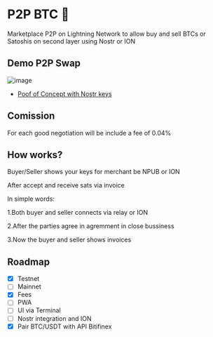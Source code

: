 # P2P BTC 🔑
Marketplace P2P on Lightning Network to allow buy and sell BTCs or Satoshis on second layer using Nostr or ION

## Demo P2P Swap

![image](https://user-images.githubusercontent.com/83122757/228357133-dd0f70b5-45bd-4764-847f-d888f6e15d40.png)

- [Poof of Concept with Nostr keys](https://github.com/AreaLayer/P2PBTC-PoC)
## Comission

For each good negotiation will be include  a fee of 0.04% 

## How works? 

Buyer/Seller shows your keys for merchant be NPUB or ION

After accept and receive sats via invoice

In simple words:

1.Both buyer and seller connects via relay or ION

2.After the parties agree in agremment in close bussiness

3.Now the buyer and seller shows invoices

## Roadmap

- [X] Testnet
- [ ] Mainnet
- [X] Fees
- [ ] PWA
- [ ] UI via Terminal
- [ ] Nostr integration and  ION
- [X] Pair BTC/USDT with API Bitifinex
